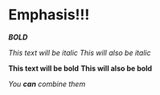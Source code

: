 # Emphasis!!!

***BOLD***

*This text will be italic*
_This will also be italic_

**This text will be bold**
__This will also be bold__

_You **can** combine them_
